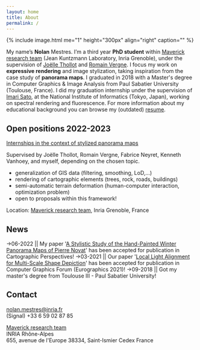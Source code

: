 ```yaml
---
layout: home
title: About
permalink: /
---
```


{% include image.html me="1" height="300px" align="right" caption="" %}

My name’s **Nolan** Mestres. I’m a third year **PhD student** within [Maverick research team] (Jean Kuntzmann Laboratory, Inria Grenoble), under the supervision of [Joëlle Thollot] and [Romain Vergne]. I focus my work on **expressive rendering** and image stylization, taking inspiration from the case study of **panorama maps**.
I graduated in 2018 with a Master's degree in Computer Graphics & Image Analysis from Paul Sabatier University (Toulouse, France). I did my graduation internship under the supervision of [Imari Sato], at the National Institute of Informatics (Tokyo, Japan), working on spectral rendering and fluorescence. For more information about my educational background you can browse my (outdated) [resume].  

## Open positions 2022-2023

[Internships in the context of stylized panorama maps]

Supervised by Joëlle Thollot, Romain Vergne, Fabrice Neyret, Kenneth Vanhoey, and myself, depending on the chosen topic.

- generalization of GIS data (filtering, smoothing, LoD,...)
- rendering of cartographic elements (trees, rock, roads, buildings)
- semi-automatic terrain deformation (human-computer interaction, optimization problem)
- open to proposals within this framework!

Location: [Maverick research team], Inria Grenoble, France

## News

→06-2022 || My paper '[A Stylistic Study of the Hand-Painted Winter Panorama Maps of Pierre Novat]' has been accepted for publication in Cartographic Perspectives!
→03-2021 || Our paper '[Local Light Alignment for Multi-Scale Shape Depiction]' has been accepted for publication in Computer Graphics Forum (Eurographics 2021)!
→09-2018 || Got my master's degree from Toulouse III - Paul Sabatier University!

## Contact

[nolan.mestres@inria.fr]  
(Signal) +33 6 59 02 87 85

[Maverick research team]  
INRIA Rhône-Alpes  
655, avenue de l'Europe 38334, Saint-Ismier Cedex France  

[nolan.mestres@inria.fr]: mailto:nolan.mestres@inria.fr
[Maverick research team]: https://maverick.inria.fr/
[Joëlle Thollot]: https://maverick.inria.fr/~Joelle.Thollot/
[Romain Vergne]: https://maverick.inria.fr/~Romain.Vergne/blog/
[Imari Sato]: https://research.nii.ac.jp/~imarik/
[resume]: ./data/nolan_mestres-resume.pdf
[Internships in the context of stylized panorama maps]: https://maverick.inria.fr/Membres/Joelle.Thollot/SujetsStages/internships_panorama_2223.pdf

[Local Light Alignment for Multi-Scale Shape Depiction]: ./research/local-light-alignment-for-multi-scale-shape-depiction
[A Stylistic Study of the Hand-Painted Winter Panorama Maps of Pierre Novat]: ./research/a-stylistic-study-of-the-hand-painted-winter-panorama-maps-of-pierre-novat
